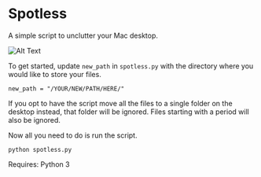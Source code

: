 # Spotless
A simple script to unclutter your Mac desktop.

![Alt Text](https://media2.giphy.com/media/Y7zc8G30VFqyY7RZU8/giphy.gif)


To get started, update `new_path` in `spotless.py` with the directory where you would like to store your files.
```
new_path = "/YOUR/NEW/PATH/HERE/"
```

If you opt to have the script move all the files to a single folder on the desktop instead, that folder will be ignored. Files starting with a period will also be ignored.



Now all you need to do is run the script.

```
python spotless.py
```

Requires: Python 3
